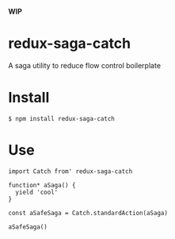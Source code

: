 <b>WIP</b>

# redux-saga-catch

A saga utility to reduce flow control boilerplate

# Install

`$ npm install redux-saga-catch`

# Use

```es
import Catch from' redux-saga-catch

function* aSaga() {
  yield 'cool'
}

const aSafeSaga = Catch.standardAction(aSaga)

aSafeSaga()
```
